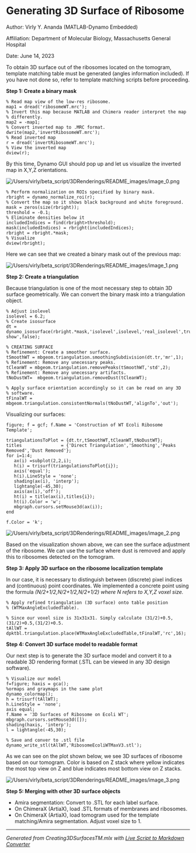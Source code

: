 # **Generating 3D Surface of Ribosome**
  

Author: Virly Y. Ananda (MATLAB-Dynamo Embedded)

Affiliation: Department of Molecular Biology, Massachusetts General Hospital

Date: June 14, 2023

  

To obtain 3D surface out of the ribosomes located on the tomogram, template matching table must be generated (angles information included). If you have not done so, refer to template matching scripts before proceeding.

**Step 1: Create a binary mask**

```matlab:Code
% Read map view of the low-res ribosome.
map1 = dread('ribosomeWT.mrc');
% Invert this map because MATLAB and Chimera reader interpret the map
% differently.
map2 = -map1;
% Convert inverted map to .MRC format.
dwrite(map2,'invertRibosomeWT.mrc');
% Read inverted map
r = dread('invertRibosomeWT.mrc');
% View the inverted map
dview(r);
```

By this time, Dynamo GUI should pop up and let us visualize the inverted map in X,Y,Z orientations.

![/Users/virly/beta_script/3DRenderings/README_images/image_0.png
](README_images//Users/virly/beta_script/3DRenderings/README_images/image_0.png
)

```matlab:Code
% Perform normalization on ROIs specified by binary mask.
rbright = dynamo_normalize_roi(r);
% Convert the map so it shows black background and white foreground.
mask = zeros(size(rbright));
threshold = -0.1;
% Eliminate densities below it
includedIndices = find(rbright>threshold);
mask(includedIndices) = rbright(includedIndices);
rbright = rbright.*mask;
% Visualize
dview(rbright);
```

Here we can see that we created a binary mask out of the previous map:

![/Users/virly/beta_script/3DRenderings/README_images/image_1.png
](README_images//Users/virly/beta_script/3DRenderings/README_images/image_1.png
)

**Step 2: Create a triangulation**

Because triangulation is one of the most necessary step to obtain 3D surface geometrically. We can convert the binary mask into a triangulation object.

```matlab:Code
% Adjust isolevel
isolevel = 6.2;
% Create isosurface
dt = dynamo_isosurface(rbright.*mask,'isolevel',isolevel,'real_isolevel',true,'-show',false);

% CREATING SURFACE
% Refinement: Create a smoother surface.
tSmoothWT = mbgeom.triangulation.smoothingSubdivision(dt.tr,'mr',1);
% Refinement: Remove any unecessary peaks.
tCleanWT = mbgeom.triangulation.removePeaks(tSmoothWT,'std',2);
% Refinement: Remove any unecessary artifacts.
tNoDustWT=  mbgeom.triangulation.removeDust(tCleanWT);

% Apply surface orientation accordingly so it can be read on any 3D
% software.
tFinalWT = mbgeom.triangulation.consistentNormals(tNoDustWT,'alignTo','out');
```

 Visualizing our surfaces:

```matlab:Code
figure; f = gcf; f.Name = 'Construction of WT Ecoli Ribosome Template';

triangulationsToPlot = {dt.tr,tSmoothWT,tCleanWT,tNoDustWT};
titles               = {'Direct Triangulation','Smoothing','Peaks Removed','Dust Removed'};
for i=1:4;
   ax(i) =subplot(2,2,i);
   h(i) = trisurf(triangulationsToPlot{i});
   axis('equal');
   h(i).LineStyle = 'none';
   shading(ax(i), 'interp');
   lightangle(-45,30);
   axis(ax(i),'off');
   ht(i) = title(ax(i),titles{i});
   ht(i).Color = 'w';
   mbgraph.cursors.setMouse3d(ax(i));
end

f.Color = 'k';
```

![/Users/virly/beta_script/3DRenderings/README_images/image_2.png
](README_images//Users/virly/beta_script/3DRenderings/README_images/image_2.png
)

Based on the visualization shown above, we can see the surface adjustment of the ribosome. We can use the surface where dust is removed and apply this to ribosomes detected on the tomogram.

**Step 3: Apply 3D surface on the ribosome localization template**

In our case, it is necessary to distinguish between (discrete) pixel indices and (continuous) point coordinates. We implemented a concrete point using the formula *(N/2+1/2,N/2+1/2,N/2+1/2) where N refers to X,Y,Z voxel size.*

```matlab:Code
% Apply refined triangulation (3D surface) onto table position
% (WTMaxAngleExcludedTable).

% Since our voxel size is 31x31x31. Simply calculate (31/2)+0.5,(31/2)+0.5,(31/2)+0.5.
tAllWT = dpktbl.triangulation.place(WTMaxAngleExcludedTable,tFinalWT,'rc',16);
```

**Step 4: Convert 3D surface model to readable format**

Our next step is to generate the 3D surface model and convert it to a readable 3D rendering format (.STL can be viewed in any 3D design software).

```matlab:Code
% Visualize our model
f=figure; haxis = gca();
%ormaps and graymaps in the same plot
dynamo_colormap();
h = trisurf(tAllWT);
h.LineStyle = 'none';
axis equal;
f.Name = '3D Surfaces of Ribosome on Ecoli WT';
mbgraph.cursors.setMouse3d([]);
shading(haxis, 'interp');
l = lightangle(-45,30);

% Save and conver to .stl file
dynamo_write_stl(tAllWT,'RibosomeEcoliWTMaxV3.stl');

```

As we can see on the plot shown below, we see 3D surfaces of ribosome based on our tomogram. Color is based on Z stack where yellow indicates the most top view on Z and blue indicates most bottom view on Z stacks.

![/Users/virly/beta_script/3DRenderings/README_images/image_3.png
](README_images//Users/virly/beta_script/3DRenderings/README_images/image_3.png
)

**Step 5: Merging with other 3D surface objects**

   -  Amira segmentation: Convert to .STL for each label surface. 
   -  On ChimeraX (ArtiaX), load .STL formats of membranes and ribosomes. 
   -  On ChimeraX (ArtiaX), load tomogram used for the template matching/Amira segmentation. Adjust voxel size to 1.

***
*Generated from Creating3DSurfacesTM.mlx with [Live Script to Markdown Converter](https://github.com/roslovets/Live-Script-to-Markdown-Converter)*
